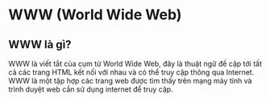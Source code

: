 # WWW (World Wide Web)

## WWW là gì?
WWW là viết tắt của cụm từ World Wide Web, đây là thuật ngữ đề cập tới tất cả các trang HTML kết nối với nhau và có thể truy cập thông qua Internet. WWW là một tập hợp các trang web được tìm thấy trên mạng máy tính và trình duyệt web cần sử dụng internet để truy cập.

